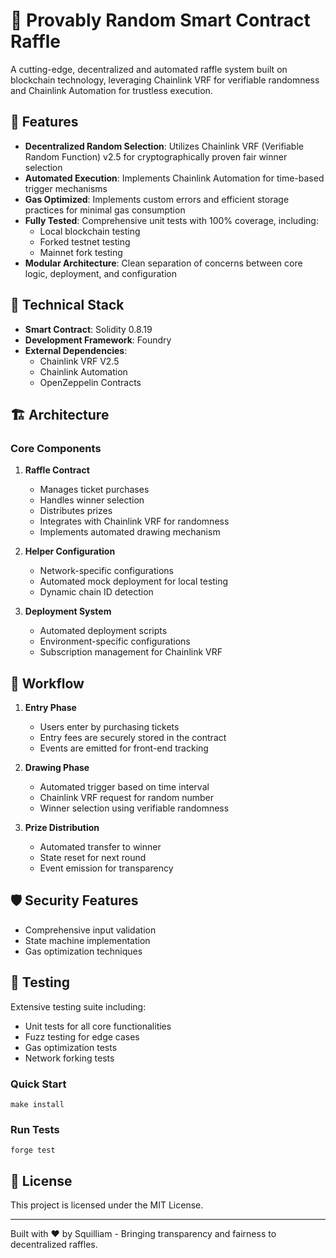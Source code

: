 # 🎰 Provably Random Smart Contract Raffle

A cutting-edge, decentralized and automated raffle system built on blockchain technology, leveraging Chainlink VRF for verifiable randomness and Chainlink Automation for trustless execution.

## 🌟 Features

- **Decentralized Random Selection**: Utilizes Chainlink VRF (Verifiable Random Function) v2.5 for cryptographically proven fair winner selection
- **Automated Execution**: Implements Chainlink Automation for time-based trigger mechanisms
- **Gas Optimized**: Implements custom errors and efficient storage practices for minimal gas consumption
- **Fully Tested**: Comprehensive unit tests with 100% coverage, including:
  - Local blockchain testing
  - Forked testnet testing
  - Mainnet fork testing
- **Modular Architecture**: Clean separation of concerns between core logic, deployment, and configuration

## 🔧 Technical Stack

- **Smart Contract**: Solidity 0.8.19
- **Development Framework**: Foundry
- **External Dependencies**:
  - Chainlink VRF V2.5
  - Chainlink Automation
  - OpenZeppelin Contracts

## 🏗 Architecture

### Core Components

1. **Raffle Contract**
   - Manages ticket purchases
   - Handles winner selection
   - Distributes prizes
   - Integrates with Chainlink VRF for randomness
   - Implements automated drawing mechanism

2. **Helper Configuration**
   - Network-specific configurations
   - Automated mock deployment for local testing
   - Dynamic chain ID detection

3. **Deployment System**
   - Automated deployment scripts
   - Environment-specific configurations
   - Subscription management for Chainlink VRF

## 🔄 Workflow

1. **Entry Phase**
   - Users enter by purchasing tickets
   - Entry fees are securely stored in the contract
   - Events are emitted for front-end tracking

2. **Drawing Phase**
   - Automated trigger based on time interval
   - Chainlink VRF request for random number
   - Winner selection using verifiable randomness

3. **Prize Distribution**
   - Automated transfer to winner
   - State reset for next round
   - Event emission for transparency

## 🛡 Security Features

- Comprehensive input validation
- State machine implementation
- Gas optimization techniques

## 🧪 Testing

Extensive testing suite including:
- Unit tests for all core functionalities
- Fuzz testing for edge cases
- Gas optimization tests
- Network forking tests


### Quick Start
```
make install
```

### Run Tests
```
forge test
```

## 📜 License

This project is licensed under the MIT License.


---

Built with ❤️ by Squilliam - Bringing transparency and fairness to decentralized raffles.